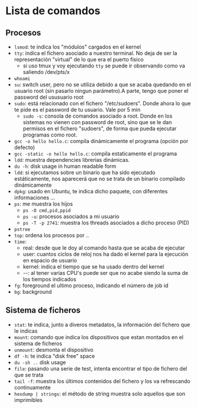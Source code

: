 # Lista de comandos
## Procesos
- `lsmod`: te indica los "módulos" cargados en el kernel
- `tty`: indica el fichero asociado a nuestro terminal. No deja de ser la representación "virtual" de lo que era el puerto físico 
  - si uso tmux y voy ejecutando `tty` se puede ir observando como va saliendo /dev/pts/x
- `whoami`   
- `su`: switch user, pero no se utiliza debido a que se acaba quedando en el usuario root (sin pasarlo ningun parámetro).A parte, tengo que poner el password del ususuario root
- `sudo`: está relacionado con el fichero "/etc/sudoers". Donde ahora lo que te pide es el password de tu usuario. Vale por 5 min 
  - `sudo -s`: consola de comandos asociado a root. Donde en los sistemas no vienen con password de root, sino que se le dan permisos en el fichero "sudoers", de forma que pueda ejecutar programas como root.
- `gcc -o hello hello.c`: compila dinámicamente el programa (opción por defecto)
- `gcc -static -o hello hello.c`: compila estaticamente el programa
- `ldd`: muestra dependencies librerias dinámicas.
- `du -h`: disk usage in human readable form
- `ldd`: si ejecutamos sobre un binario que ha sido ejecutado estáticamente, nos aparecerá que no se trata de un binario compilado dinámicamente
- `dpkg`: usado en Ubuntu, te indica dicho paquete, con diferentes informaciones ...
- `ps`: me muestra los hijos
  - `ps -O cmd,pid,ppid`
  - `ps -u`: procesos asociados a mi usuario
  - `ps -T -p 2741`: muestra los threads asociados a dicho proceso (PID)
- `pstree`
- `top`: ordena los procesos por ..
- `time`:
  - real: desde que le doy al comando hasta que se acaba de ejecutar 
  - user: cuantos ciclos de reloj nos ha dado el kernel para la ejecución en espacio de usuario
  - kernel: indica el tiempo que se ha usado dentro del kernel
  - --: al tener varias CPU's puede ser que no acabe siendo la suma de los tiempos indicados
- `fg`: foreground el ultimo proceso, indicando el número de job id
- `bg`: background

## Sistema de ficheros
- `stat`: te indica, junto a diveros metadatos, la información del fichero que le indicas
- `mount`: comando que indica los dispositivos que estan montados en el sistema de ficheros
- `unmount`: desmonta el dispositivo
- `df -h`: te indica "disk free" space
- `du -sh ..` disk usage
- `file`: pasando una serie de test, intenta encontrar el tipo de fichero del que se trata
- `tail -f`: muestra los últimos contenidos del fichero y los va refrescando continuamente
- `hexdump | strings`: el método de string muestra solo aquellos que son imprimibles

